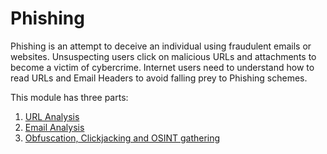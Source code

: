 # Phishing

Phishing is an attempt to deceive an individual using fraudulent emails or websites. Unsuspecting users click on malicious URLs and attachments to become a victim of cybercrime. Internet users need to understand how to read URLs and Email Headers to avoid falling prey to Phishing schemes.

This module has three parts:

1. [URL Analysis](./url-analysis.md)
2. [Email Analysis](./email-headeranalysis.md)
3. [Obfuscation, Clickjacking and OSINT gathering](./url-analysis-advanced.md)
